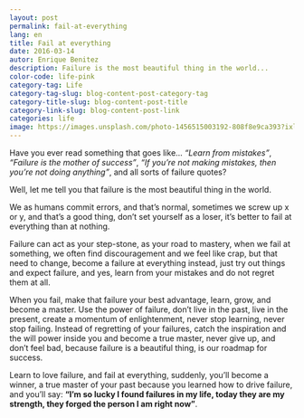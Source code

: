 ```yaml
---
layout: post
permalink: fail-at-everything
lang: en
title: Fail at everything
date: 2016-03-14
autor: Enrique Benitez
description: Failure is the most beautiful thing in the world...
color-code: life-pink
category-tag: Life
category-tag-slug: blog-content-post-category-tag
category-title-slug: blog-content-post-title
category-link-slug: blog-content-post-link
categories: life
image: https://images.unsplash.com/photo-1456515003192-808f8e9ca393?ixlib=rb-0.3.5&q=80&fm=jpg&crop=entropy&s=1e75f07c23b1acd8bd3b6e2a88f2487e
---
```

Have you ever read something that goes like… *“Learn from mistakes”*, *“Failure is the mother of success”*, *“If you’re not making mistakes, then you’re not doing anything”*, and all sorts of failure quotes?

Well, let me tell you that failure is the most beautiful thing in the world.

We as humans commit errors, and that’s normal, sometimes we screw up x or y, and that’s a good thing, don’t set yourself as a loser, it’s better to fail at everything than at nothing.

Failure can act as your step-stone, as your road to mastery, when we fail at something, we often find discouragement and we feel like crap, but that need to change, become a failure at everything instead, just try out things and expect failure, and yes, learn from your mistakes and do not regret them at all.

When you fail, make that failure your best advantage, learn, grow, and become a master. Use the power of failure, don’t live in the past, live in the present, create a momentum of enlightenment, never stop learning, never stop failing.
Instead of regretting of your failures, catch the inspiration and the will power inside you and become a true master, never give up, and don’t feel bad, because failure is a beautiful thing, is our roadmap for success.

Learn to love failure, and fail at everything, suddenly, you’ll become a winner, a true master of your past because you learned how to drive failure, and you’ll say: **“I’m so lucky I found failures in my life, today they are my strength, they forged the person I am right now”**.
